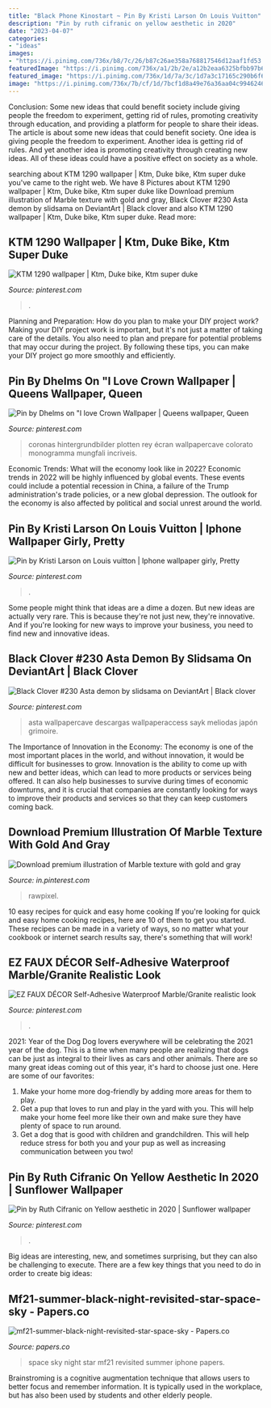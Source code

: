 ```yaml
---
title: "Black Phone Kinostart ~ Pin By Kristi Larson On Louis Vuitton"
description: "Pin by ruth cifranic on yellow aesthetic in 2020"
date: "2023-04-07"
categories:
- "ideas"
images:
- "https://i.pinimg.com/736x/b8/7c/26/b87c26ae358a768817546d12aaf1fd53.jpg"
featuredImage: "https://i.pinimg.com/736x/a1/2b/2e/a12b2eaa6325bfbb97b6e8b083edd56d.jpg"
featured_image: "https://i.pinimg.com/736x/1d/7a/3c/1d7a3c17165c290b6f6faaf9ef62c726.jpg"
image: "https://i.pinimg.com/736x/7b/cf/1d/7bcf1d8a49e76a36aa04c9946246d8ea.jpg"
---
```



Conclusion: Some new ideas that could benefit society include giving people the freedom to experiment, getting rid of rules, promoting creativity through education, and providing a platform for people to share their ideas.
The article is about some new ideas that could benefit society. One idea is giving people the freedom to experiment. Another idea is getting rid of rules. And yet another idea is promoting creativity through creating new ideas. All of these ideas could have a positive effect on society as a whole.

	

		
searching about KTM 1290 wallpaper | Ktm, Duke bike, Ktm super duke you've came to the right web. We have 8 Pictures about KTM 1290 wallpaper | Ktm, Duke bike, Ktm super duke like Download premium illustration of Marble texture with gold and gray, Black Clover #230 Asta demon by slidsama on DeviantArt | Black clover and also KTM 1290 wallpaper | Ktm, Duke bike, Ktm super duke. Read more:
		
    
## KTM 1290 Wallpaper | Ktm, Duke Bike, Ktm Super Duke

<img loading=lazy src="https://i.pinimg.com/736x/eb/c1/6c/ebc16c7e3935f52ffb32cb65c32a8b11.jpg" onerror="this.onerror=null;this.src='https://tse3.mm.bing.net/th?id=OIP.v8m5TuDJqkJo1pzLP0a9bwAAAA&amp;pid=15.1';" alt="KTM 1290 wallpaper | Ktm, Duke bike, Ktm super duke">

_Source: pinterest.com_

>. 

	

Planning and Preparation: How do you plan to make your DIY project work?
Making your DIY project work is important, but it's not just a matter of taking care of the details. You also need to plan and prepare for potential problems that may occur during the project. By following these tips, you can make your DIY project go more smoothly and efficiently.

    
## Pin By Dhelms On &quot;I Love Crown Wallpaper | Queens Wallpaper, Queen

<img loading=lazy src="https://i.pinimg.com/736x/75/45/1c/75451c3d173b591c8e8d70358b8aa66d.jpg" onerror="this.onerror=null;this.src='https://tse3.mm.bing.net/th?id=OIP.IIeSlcDo7qZAoS8E6mxIVgHaNJ&amp;pid=15.1';" alt="Pin by Dhelms on &quot;I love Crown Wallpaper | Queens wallpaper, Queen">

_Source: pinterest.com_

>coronas hintergrundbilder plotten rey écran wallpapercave colorato monogramma mungfali incriveis. 

	

Economic Trends: What will the economy look like in 2022?
Economic trends in 2022 will be highly influenced by global events. These events could include a potential recession in China, a failure of the Trump administration's trade policies, or a new global depression. The outlook for the economy is also affected by political and social unrest around the world.

    
## Pin By Kristi Larson On Louis Vuitton | Iphone Wallpaper Girly, Pretty

<img loading=lazy src="https://i.pinimg.com/736x/a1/2b/2e/a12b2eaa6325bfbb97b6e8b083edd56d.jpg" onerror="this.onerror=null;this.src='https://tse4.mm.bing.net/th?id=OIP.by-OgJX-Y6tBEYcIY9OAgwHaJ3&amp;pid=15.1';" alt="Pin by Kristi Larson on Louis vuitton | Iphone wallpaper girly, Pretty">

_Source: pinterest.com_

>. 

	

Some people might think that ideas are a dime a dozen. But new ideas are actually very rare. This is because they're not just new, they're innovative. And if you're looking for new ways to improve your business, you need to find new and innovative ideas.

    
## Black Clover #230 Asta Demon By Slidsama On DeviantArt | Black Clover

<img loading=lazy src="https://i.pinimg.com/736x/1d/7a/3c/1d7a3c17165c290b6f6faaf9ef62c726.jpg" onerror="this.onerror=null;this.src='https://tse4.mm.bing.net/th?id=OIP.kKgbxKykb6b3dpCBKh0ggQHaNE&amp;pid=15.1';" alt="Black Clover #230 Asta demon by slidsama on DeviantArt | Black clover">

_Source: pinterest.com_

>asta wallpapercave descargas wallpaperaccess sayk meliodas japón grimoire. 

	

The Importance of Innovation in the Economy:
The economy is one of the most important places in the world, and without innovation, it would be difficult for businesses to grow. Innovation is the ability to come up with new and better ideas, which can lead to more products or services being offered. It can also help businesses to survive during times of economic downturns, and it is crucial that companies are constantly looking for ways to improve their products and services so that they can keep customers coming back.

    
## Download Premium Illustration Of Marble Texture With Gold And Gray

<img loading=lazy src="https://i.pinimg.com/736x/b8/7c/26/b87c26ae358a768817546d12aaf1fd53.jpg" onerror="this.onerror=null;this.src='https://tse2.mm.bing.net/th?id=OIP.KWWs-bRaWNCzgkJTDFIA3QHaLH&amp;pid=15.1';" alt="Download premium illustration of Marble texture with gold and gray">

_Source: in.pinterest.com_

>rawpixel. 

	

10 easy recipes for quick and easy home cooking
If you're looking for quick and easy home cooking recipes, here are 10 of them to get you started. These recipes can be made in a variety of ways, so no matter what your cookbook or internet search results say, there's something that will work!

    
## EZ FAUX DÉCOR Self-Adhesive Waterproof Marble/Granite Realistic Look

<img loading=lazy src="https://i.pinimg.com/736x/b0/ed/d4/b0edd4c33099156c7627089b04ea657c.jpg" onerror="this.onerror=null;this.src='https://tse3.mm.bing.net/th?id=OIP.MXM4008DqYv8-7Cd0ToLegHaFj&amp;pid=15.1';" alt="EZ FAUX DÉCOR Self-Adhesive Waterproof Marble/Granite realistic look">

_Source: pinterest.com_

>. 

	

2021: Year of the Dog
Dog lovers everywhere will be celebrating the 2021 year of the dog. This is a time when many people are realizing that dogs can be just as integral to their lives as cars and other animals. There are so many great ideas coming out of this year, it's hard to choose just one. Here are some of our favorites: 
1) Make your home more dog-friendly by adding more areas for them to play.
2) Get a pup that loves to run and play in the yard with you. This will help make your home feel more like their own and make sure they have plenty of space to run around. 
3) Get a dog that is good with children and grandchildren. This will help reduce stress for both you and your pup as well as increasing communication between you two!

    
## Pin By Ruth Cifranic On Yellow Aesthetic In 2020 | Sunflower Wallpaper

<img loading=lazy src="https://i.pinimg.com/736x/7b/cf/1d/7bcf1d8a49e76a36aa04c9946246d8ea.jpg" onerror="this.onerror=null;this.src='https://tse1.mm.bing.net/th?id=OIP.j8rNioHc_fWS1zxtB1jx_wHaNK&amp;pid=15.1';" alt="Pin by Ruth Cifranic on Yellow aesthetic in 2020 | Sunflower wallpaper">

_Source: pinterest.com_

>. 

	

Big ideas are interesting, new, and sometimes surprising, but they can also be challenging to execute. There are a few key things that you need to do in order to create big ideas:

    
## Mf21-summer-black-night-revisited-star-space-sky - Papers.co

<img loading=lazy src="https://papers.co/wallpaper/papers.co-mf21-summer-black-night-revisited-star-space-sky-34-iphone6-plus-wallpaper.jpg" onerror="this.onerror=null;this.src='https://tse4.mm.bing.net/th?id=OIP.DA5QxyhSuzXHOFFTQa5k9QHaNK&amp;pid=15.1';" alt="mf21-summer-black-night-revisited-star-space-sky - Papers.co">

_Source: papers.co_

>space sky night star mf21 revisited summer iphone papers. 

	

Brainstroming is a cognitive augmentation technique that allows users to better focus and remember information. It is typically used in the workplace, but has also been used by students and other elderly people.

